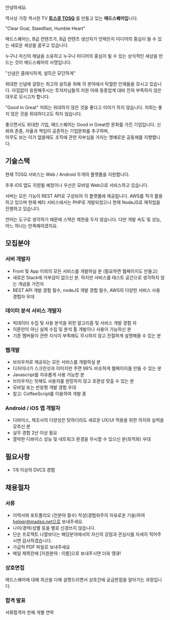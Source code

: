 안녕하세요.

역사상 가장 섹시한 TV **[토스큐 TOSQ](http://tosq.tv)** 를 만들고 있는 **매드스퀘어입**니다.

"Clear Goal, Staedfast, Humble Heart"

매드스퀘어는, 
B급 컨텐츠가, B급 컨텐츠 생산자가 
언제든지 미디어의 중심이 될 수 있는 
새로운 세상을 꿈꾸고 있습니다. 

누구나 자신의 채널을 소유하고 
누구나 미디어의 중심이 될 수 있는 상식적인 
세상을 만드는 것이 매드스퀘어의 사명입니다. 

"신념은 클래식하게, 설득은 모던하게"

위대한 신념에 걸맞는 최고의 설득을 위해 
각 분야에서 탁월한 인재들을 모시고 있습니다. 
아낌없이 응원해주시는 투자자님들의 지원 아래 
동종업계 대비 전혀 부족하지 않은 대우로 모시고자 합니다. 

"Good In Great" 
저희는 위대하지 않은 것을 좋다고 이야기 하지 않습니다. 
저희는 좋지 않은 것을 위대하다고도 하지 않습니다. 

좋으면서도 위대한 기업, 매드스퀘어는 
Good in Great한 문화를 가진 기업입니다. 
신뢰와 존중, 자율과 책임이 공존하는 기업문화를 추구하며,  
아무도 보는 이가 없을때도 조직에 관한 자부심을 가지는 
명예로운 공동체를 지향합니다. 


## 기술스택

현재 TOSQ 서비스는 Web / Android 두개의 플랫폼을 지원합니다.

추후 iOS 앱도 지원될 예정이나 우선은 모바일 Web으로 서비스하고 있습니다.

서버는 모든 기능이 REST API로 구성되어 각 플랫폼에 제공됩니다. 
AWS를 적극 활용하고 있으며 현재 베타 서비스에서는 PHP로 개발되었으나 현재 NodeJS로 재작업을 진행하고 있습니다.

언어는 도구로 생각하기 때문에 스텍은 제한을 두지 않습니다. 다만 개발 속도 및 성능, 어느 하나는 만족해야겠지요.


## 모집분야

### 서버 개발자

* Front 및 App 이외의 모든 서비스를 개발하실 분 (필요하면 웹페이지도 만들고)
* 새로은 Stack에 거부감이 없으신 분. 하지만 서비스를 테스트 공간으로 생각하지 않는 개념을 가진자
* REST API 개발 경험 필수, nodeJS 개발 경험 필수, AWS의 다양한 서비스 사용 경험자 우대

### 데이터 분석 서비스 개발자

* 빅데이터 수집 및 사용 분석을 위한 알고리즘 및 서비스 개발 경험 자
* 이론만이 아닌 실제 수집 및 분석 툴 개발이나 사용이 가능하신 분
* 기존 멤버들이 관련 지식이 부족해도 무시하지 않고 친절하게 설명해줄 수 있는 분

### 웹개발 

* 브라우저로 제공되는 모든 서비스를 개발하실 분
* 디자이너가 스크린샷과 이미지만 주면 99% 비슷하게 웹페이지를 만들 수 있는 분
* Javascript를 자유롭게 사용 가능한 분
* 브라우저는 탓해도 사용자를 원망하지 않고 호환성 맞출 수 있는 분
* 모바일 또는 반응형 개발 경험 우대
* 참고: CoffeeScript를 이용하여 개발 중

### Android / iOS 앱 개발자

* 디바이스, 제조사의 다양성은 탓하더라도 새로운 UX/UI 적용을 위한 의지와 실력을 갖추신 분
* 실무 경험 2년 이상 필요
* 열악한 디바이스 성능 및 네트워크 환경을 무시할 수 있으신 분(최적화) 우대

## 필요사항

* 1개 이상의 DVCS 경험


## 채용절차

### 서류

* 이력서와 포트폴리오 (전분야 필수) 작성(경험위주의 자유로운 기술)하여 helper@madsq.net으로 보내주세요. 
* 나이/경력/성별 등을 별로 신경쓰지 않습니다. 
* 단순 프로젝트 나열보다는 해당분야에서의 자신의 강점과 관심사를 자세히 적어주시면 감사하겠습니다. 
* 가급적 PDF 파일로 보내주세요 
* 메일 제목란에 [지원분야 : 이름]으로 보내주시면 더욱 땡큐!

### 상호면접

매드스퀘어에 대해 최선을 다해 설명드리면서 상호간에 궁금한점을 알아가는 과정입니다.  

### 합격 발표 

서류합격자 한해 개별 연락
